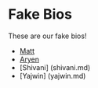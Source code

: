 # Fake Bios

These are our fake bios!

* [Matt](matt.md)
* [Aryen](aryen.md)
* [Shivani] (shivani.md)
* [Yajwin] (yajwin.md)